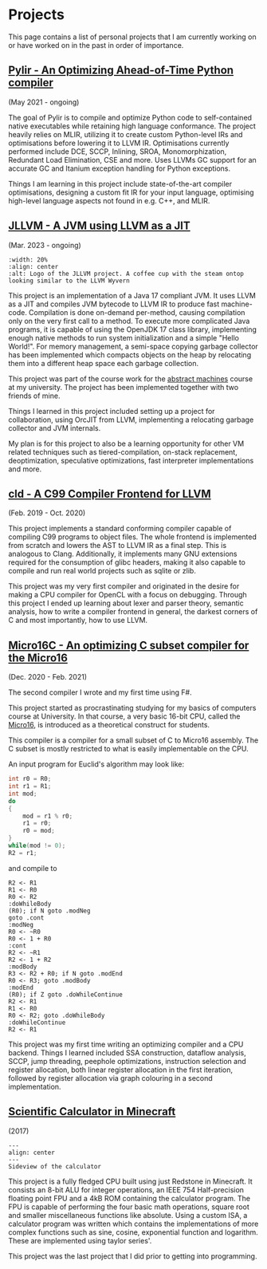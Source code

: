 # Projects

This page contains a list of personal projects that I am currently working on or have worked on in the past in order of 
importance.

## [Pylir - An Optimizing Ahead-of-Time Python compiler](https://github.com/zero9178/Pylir)
(May 2021 - ongoing)

The goal of Pylir is to compile and optimize Python code to self-contained native executables while retaining high 
language conformance.
The project heavily relies on MLIR, utilizing it to create custom Python-level IRs and optimisations before lowering it 
to LLVM IR.
Optimisations currently performed include DCE, SCCP, Inlining, SROA, Monomorphization, Redundant Load Elimination,
CSE and more.
Uses LLVMs GC support for an accurate GC and Itanium exception handling for Python exceptions.

Things I am learning in this project include state-of-the-art compiler optimisations, designing a custom fit IR for 
your input language, optimising high-level language aspects not found in e.g. C++, and MLIR.

## [JLLVM - A JVM using LLVM as a JIT](https://github.com/JLLVM/JLLVM)
(Mar. 2023 - ongoing)

```{image} https://github.com/JLLVM/JLLVM/raw/main/logo.png
:width: 20%
:align: center
:alt: Logo of the JLLVM project. A coffee cup with the steam ontop looking similar to the LLVM Wyvern
```

This project is an implementation of a Java 17 compliant JVM.
It uses LLVM as a JIT and compiles JVM bytecode to LLVM IR to produce fast machine-code.
Compilation is done on-demand per-method, causing compilation only on the very first call to a method.
To execute more complicated Java programs, it is capable of using the OpenJDK 17 class library, implementing enough
native methods to run system initialization and a simple "Hello World!".
For memory management, a semi-space copying garbage collector has been implemented which compacts objects on the heap
by relocating them into a different heap space each garbage collection.

This project was part of the course work for the [abstract machines](http://www.complang.tuwien.ac.at/andi/185.966.html)
course at my university.
The project has been implemented together with two friends of mine.

Things I learned in this project included setting up a project for collaboration, using OrcJIT from LLVM, implementing
a relocating garbage collector and JVM internals.

My plan is for this project to also be a learning opportunity for other VM related techniques such as 
tiered-compilation, on-stack replacement, deoptimization, speculative optimizations, fast interpreter implementations
and more.

## [cld - A C99 Compiler Frontend for LLVM](https://github.com/zero9178/cld)
(Feb. 2019 - Oct. 2020)

This project implements a standard conforming compiler capable of compiling C99 programs to object files.
The whole frontend is implemented from scratch and lowers the AST to LLVM IR as a final step.
This is analogous to Clang.
Additionally, it implements many GNU extensions required for the consumption of glibc headers, making it also capable 
to compile and run real world projects such as sqlite or zlib.

This project was my very first compiler and originated in the desire for making a CPU compiler for OpenCL with a focus 
on debugging.
Through this project I ended up learning about lexer and parser theory, semantic analysis, how to write a compiler 
frontend in general, the darkest corners of C and most importantly, how to use LLVM.

## [Micro16C - An optimizing C subset compiler for the Micro16](https://github.com/zero9178/Micro16C)
(Dec. 2020 - Feb. 2021)

The second compiler I wrote and my first time using F#.

This project started as procrastinating studying for my basics of computers course at University.
In that course, a very basic 16-bit CPU, called the [Micro16](https://vowi.fsinf.at/wiki/TU_Wien:Technische_Grundlagen_der_Informatik_VU_(Kastner)/Kapitel_Micro16), 
is introduced as a theoretical construct for students.

This compiler is a compiler for a small subset of C to Micro16 assembly.
The C subset is mostly restricted to what is easily implementable on the CPU.

An input program for Euclid's algorithm may look like: 
```c
int r0 = R0;
int r1 = R1;
int mod;
do
{
    mod = r1 % r0;
    r1 = r0;
    r0 = mod;
}
while(mod != 0);
R2 = r1;
```
and compile to
```
R2 <- R1
R1 <- R0
R0 <- R2
:doWhileBody
(R0); if N goto .modNeg
goto .cont
:modNeg
R0 <- ~R0
R0 <- 1 + R0
:cont
R2 <- ~R1
R2 <- 1 + R2
:modBody
R3 <- R2 + R0; if N goto .modEnd
R0 <- R3; goto .modBody
:modEnd
(R0); if Z goto .doWhileContinue
R2 <- R1
R1 <- R0
R0 <- R2; goto .doWhileBody
:doWhileContinue
R2 <- R1
```

This project was my first time writing an optimizing compiler and a CPU backend.
Things I learned included SSA construction, dataflow analysis, SCCP, jump threading, peephole optimizations, 
instruction selection and register allocation, both linear register allocation in the first iteration, followed by 
register allocation via graph colouring in a second implementation.

## [Scientific Calculator in Minecraft](https://github.com/zero9178/Minecraft-Scientific-Calculator)
(2017)

```{figure} https://raw.githubusercontent.com/zero9178/Minecraft-Scientific-Calculator/master/Calculator.png
---
align: center
---
Sideview of the calculator
```

This project is a fully fledged CPU built using just Redstone in Minecraft.
It consists an 8-bit ALU for integer operations, an IEEE 754 Half-precision floating point FPU and a 4kB ROM 
containing the calculator program.
The FPU is capable of performing the four basic math operations, square root and smaller miscellaneous functions like 
absolute.
Using a custom ISA, a calculator program was written which contains the implementations of more complex functions such
as sine, cosine, exponential function and logarithm. These are implemented using taylor series'.

This project was the last project that I did prior to getting into programming.
